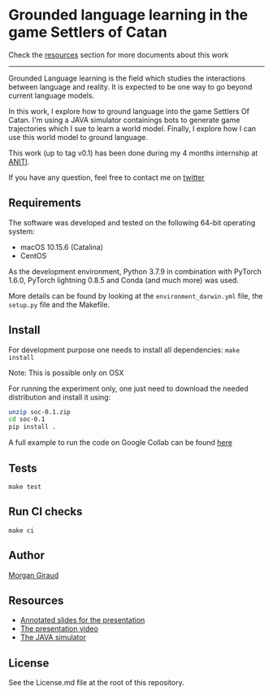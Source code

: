 # Grounded language learning in the game Settlers of Catan

Check the [resources](#Resources) section for more documents about this work

---

Grounded Language learning is the field which studies the interactions between language and reality. It is expected to be one way to go beyond current language models.

In this work, I explore how to ground language into the game Settlers Of Catan. I'm using a JAVA simulator containings bots to generate game trajectories which I sue to learn a world model.
Finally, I explore how I can use this world model to ground language.

This work (up to tag v0.1) has been done during my 4 months internship at [ANITI](https://aniti.univ-toulouse.fr/index.php/en/).

If you have any question, feel free to contact me on [twitter](https://twitter.com/morgangiraud)

## Requirements
The software was developed and tested on the following 64-bit operating system:
- macOS 10.15.6 (Catalina)
- CentOS

As the development environment, Python 3.7.9 in combination with PyTorch 1.6.0, PyTorch lightning 0.8.5 and Conda  (and much more) was used.

More details can be found by looking at the `environment_darwin.yml` file, the `setup.py` file and the Makefile.

## Install
For development purpose one needs to install all dependencies:
`make install`

Note: This is possible only on OSX

For running the experiment only, one just need to download the needed distribution and install it using:
```bash
unzip soc-0.1.zip
cd soc-0.1
pip install .
```

A full example to run the code on Google Collab can be found [here](https://colab.research.google.com/drive/11lUfPFMNA7uHQNviuAU3p6yN06fZW-vg)

## Tests
```
make test
```

## Run CI checks
```
make ci
```

## Author
[Morgan Giraud](https://github.com/morgangiraud/)

## Resources
- [Annotated slides for the presentation](https://docs.google.com/presentation/d/1MKxizuQflOzxMjbv_sUYUOTsE_oWZ-g02TQzwOFdNtg/edit#slide=id.p)
- [The presentation video](https://youtu.be/OpnSiUJC9Qw)
- [The JAVA simulator](https://github.com/ruflab/StacSettlers)


## License
See the License.md file at the root of this repository.